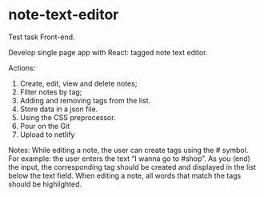 # note-text-editor
Test task Front-end.

Develop single page app with React: tagged note text editor.

Actions:

1. Create, edit, view and delete notes;
2. Filter notes by tag;
3. Adding and removing tags from the list.
4. Store data in a json file.
5. Using the CSS preprocessor.
6. Pour on the Git
7. Upload to netlify

Notes:
While editing a note, the user can create tags using the # symbol.
For example: the user enters the text “I wanna go to #shop”. As you (end) the input, the corresponding tag should be created and displayed in the list below the text field.
When editing a note, all words that match the tags should be highlighted.
